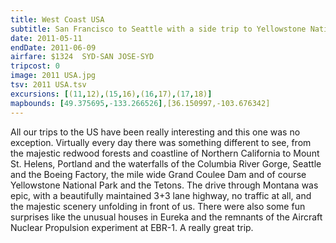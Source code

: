 ```yaml
---
title: West Coast USA
subtitle: San Francisco to Seattle with a side trip to Yellowstone National Park
date: 2011-05-11
endDate: 2011-06-09
airfare: $1324  SYD-SAN JOSE-SYD
tripcost: 0
image: 2011 USA.jpg
tsv: 2011 USA.tsv
excursions: [(11,12),(15,16),(16,17),(17,18)]
mapbounds: [49.375695,-133.266526],[36.150997,-103.676342]
---
```

All our trips to the US have been really interesting and this one was no exception. Virtually every day there was something different to see, from the majestic redwood forests and coastline of Northern California to Mount St. Helens, Portland and the waterfalls of the Columbia River Gorge, Seattle and the Boeing Factory, the mile wide Grand Coulee Dam and of course Yellowstone National Park and the Tetons. The drive through Montana was epic, with a beautifully maintained 3+3 lane highway, no traffic at all, and the majestic scenery unfolding in front of us. There were also some fun surprises like the unusual houses in Eureka and the remnants of the Aircraft Nuclear Propulsion experiment at EBR-1. A really great trip.
